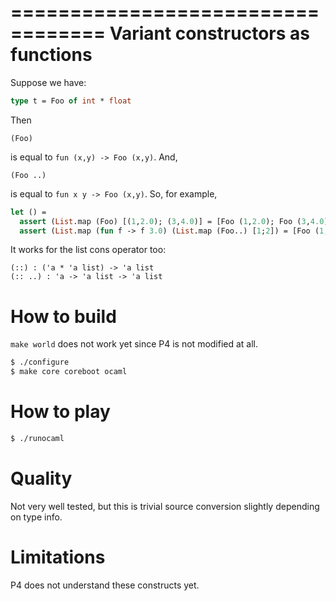 ==================================
Variant constructors as functions
==================================

Suppose we have:

```ocaml
type t = Foo of int * float
```

Then

```
(Foo) 
```

is equal to `fun (x,y) -> Foo (x,y)`. And,

```
(Foo ..)
```

is equal to `fun x y -> Foo (x,y)`. So, for example,

```ocaml
let () =
  assert (List.map (Foo) [(1,2.0); (3,4.0)] = [Foo (1,2.0); Foo (3,4.0)]);
  assert (List.map (fun f -> f 3.0) (List.map (Foo..) [1;2]) = [Foo (1,3.0); Foo (2,3.0)])
```

It works for the list cons operator too:

```
(::) : ('a * 'a list) -> 'a list
(:: ..) : 'a -> 'a list -> 'a list
```

How to build
======================================

`make world` does not work yet since P4 is not modified at all.

```bash
$ ./configure
$ make core coreboot ocaml
```

How to play
======================================

```bash
$ ./runocaml
```

Quality
======================================

Not very well tested, but this is trivial source conversion slightly depending on type info.

Limitations
======================================

P4 does not understand these constructs yet.
